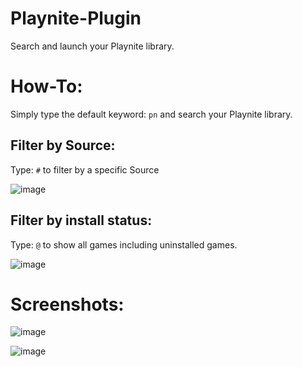 # Playnite-Plugin
Search and launch your Playnite library.

# How-To:

Simply type the default keyword: `pn` and search your Playnite library.

## Filter by Source:

Type: `#` to filter by a specific Source

![image](https://user-images.githubusercontent.com/535299/148699057-68acbf0c-f4d6-44c7-af94-c28e8eb8e786.png)

## Filter by install status:

Type: `@` to show all games including uninstalled games.

![image](https://user-images.githubusercontent.com/535299/148699085-56630f78-5f35-4ecf-8866-cc9324032bae.png)

# Screenshots:

![image](https://user-images.githubusercontent.com/535299/148699124-bbee3f77-c334-43b2-a41b-1cdd9ffc66d1.png)

![image](https://user-images.githubusercontent.com/535299/148699103-969410f3-9ad0-45f6-b1f9-d47fa58ee57a.png)

